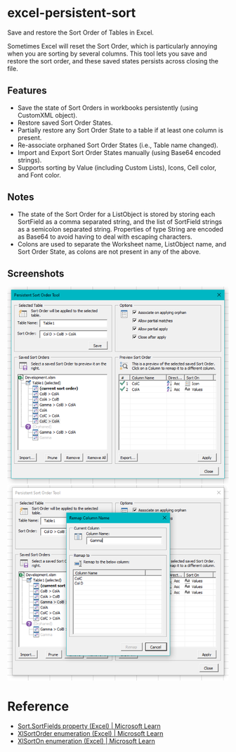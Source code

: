# excel-persistent-sort
Save and restore the Sort Order of Tables in Excel. 

Sometimes Excel will reset the Sort Order, which is particularly annoying when you are sorting by several columns. This tool lets you save and restore the sort order, and these saved states persists across closing the file.

## Features
- Save the state of Sort Orders in workbooks persistently (using CustomXML object).
- Restore saved Sort Order States.
- Partially restore any Sort Order State to a table if at least one column is present.
- Re-associate orphaned Sort Order States (i.e., Table name changed).
- Import and Export Sort Order States manually (using Base64 encoded strings).
- Supports sorting by Value (including Custom Lists), Icons, Cell color, and Font color.

## Notes
- The state of the Sort Order for a ListObject is stored by storing each SortField as a comma separated string, and the list of SortField strings as a semicolon separated string. Properties of type String are encoded as Base64 to avoid having to deal with escaping characters.
- Colons are used to separate the Worksheet name, ListObject name, and Sort Order State, as colons are not present in any of the above.

## Screenshots
![Screenshot of tool in action](images/Screenshot01.PNG)
![Screenshot of column remapping](images/Screenshot02.PNG)

# Reference
- [Sort.SortFields property (Excel) | Microsoft Learn](https://learn.microsoft.com/en-us/office/vba/api/excel.sort.sortfields)
- [XlSortOrder enumeration (Excel) | Microsoft Learn](https://learn.microsoft.com/en-us/office/vba/api/excel.xlsortorder)
- [XlSortOn enumeration (Excel) | Microsoft Learn](https://learn.microsoft.com/en-us/office/vba/api/excel.xlsorton)